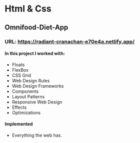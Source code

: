 # Html & Css

## Omnifood-Diet-App

### URL: https://radiant-cranachan-e70e4a.netlify.app/

#### In this project I worked with:

- Floats
- FlexBox
- CSS Grid
- Web Design Rules
- Web Design Frameworks
- Components
- Layout Patterns
- Responsive Web Design
- Effects
- Optimizations

#### Implemented

- Everything the web has.
